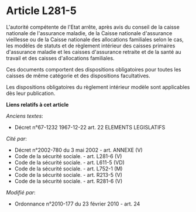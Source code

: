 # Article L281-5

L'autorité compétente de l'Etat arrête, après avis du conseil de la caisse nationale de l'assurance maladie, de la Caisse
nationale d'assurance vieillesse ou de la Caisse nationale des allocations familiales selon le cas, les modèles de statuts et
de règlement intérieur des caisses primaires d'assurance maladie et les caisses d'assurance retraite et de la santé au
travail et des caisses d'allocations familiales. 

Ces documents comportent des dispositions obligatoires pour toutes les caisses de même catégorie et des dispositions
facultatives. 

Les dispositions obligatoires du règlement intérieur modèle sont applicables dès leur publication.

**Liens relatifs à cet article**

_Anciens textes_:

  - Décret n°67-1232 1967-12-22 art. 22 ELEMENTS LEGISLATIFS

_Cité par_:

  - Décret n°2002-780 du 3 mai 2002 - art. ANNEXE (V)
  - Code de la sécurité sociale. - art. L281-6 (V)
  - Code de la sécurité sociale. - art. L611-5 (VD)
  - Code de la sécurité sociale. - art. L752-1 (M)
  - Code de la sécurité sociale. - art. R213-5 (V)
  - Code de la sécurité sociale. - art. R281-6 (V)

_Modifié par_:

  - Ordonnance n°2010-177 du 23 février 2010 - art. 24
